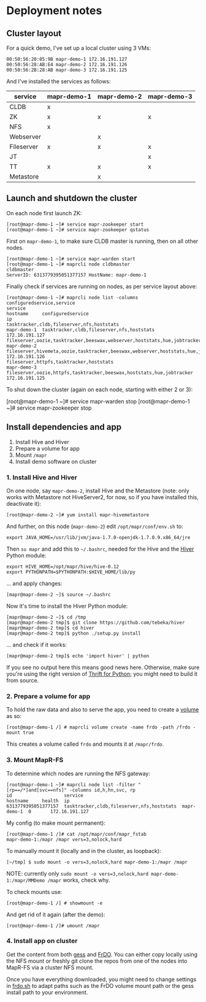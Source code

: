 # Deployment notes

## Cluster layout

For a quick demo, I've set up a local cluster using 3 VMs:

    00:50:56:20:05:9B mapr-demo-1 172.16.191.127
    00:50:56:28:AB:E4 mapr-demo-2 172.16.191.126
    00:50:56:2B:28:AB mapr-demo-3 172.16.191.125

And I've installed the services as follows:

| service    | mapr-demo-1 | mapr-demo-2 | mapr-demo-3 |
| ---------- | ------------| ------------| ------------|
| CLDB       |      x      |             |             |
| ZK         |      x      |      x      |      x      |
| NFS        |      x      |             |             |
| Webserver  |             |      x      |             |
| Fileserver |      x      |      x      |      x      |
| JT         |             |             |      x      |
| TT         |      x      |      x      |      x      |
| Metastore  |             |      x      |             |



## Launch and shutdown the cluster

On each node first launch ZK:

    [root@mapr-demo-1 ~]# service mapr-zookeeper start
    [root@mapr-demo-1 ~]# service mapr-zookeeper qstatus
    
First on `mapr-demo-1`, to make sure CLDB master is running, then on all other nodes.

    [root@mapr-demo-1 ~]# service mapr-warden start
    [root@mapr-demo-1 ~]# maprcli node cldbmaster
    cldbmaster
    ServerID: 6313779395051377157 HostName: mapr-demo-1

Finally check if services are running on nodes, as per service layout above:

    [root@mapr-demo-1 ~]# maprcli node list -columns configuredservice,service
    service                                                                  hostname     configuredservice                                                                 ip
    tasktracker,cldb,fileserver,nfs,hoststats                                mapr-demo-1  tasktracker,cldb,fileserver,nfs,hoststats                                         172.16.191.127
    fileserver,oozie,tasktracker,beeswax,webserver,hoststats,hue,jobtracker  mapr-demo-2  fileserver,hivemeta,oozie,tasktracker,beeswax,webserver,hoststats,hue,jobtracker  172.16.191.126
    fileserver,httpfs,tasktracker,hoststats                                  mapr-demo-3  fileserver,oozie,httpfs,tasktracker,beeswax,hoststats,hue,jobtracker              172.16.191.125

To shut down the cluster (again on each node, starting with either 2 or 3):

  [root@mapr-demo-1 ~]# service mapr-warden stop
  [root@mapr-demo-1 ~]# service mapr-zookeeper stop


## Install dependencies and app

1. Install Hive and Hiver
1. Prepare a volume for app
1. Mount `/mapr`
1. Install demo software on cluster

### 1. Install Hive and Hiver

On one node, say `mapr-demo-2`, install Hive and the Metastore (note: only works
with Metastore not HiveServer2, for now, so if you have installed this, 
deactivate it):

    [root@mapr-demo-2 ~]# yum install mapr-hivemetastore

And further, on this node (`mapr-demo-2`) edit `/opt/mapr/conf/env.sh` to:

    export JAVA_HOME=/usr/lib/jvm/java-1.7.0-openjdk-1.7.0.9.x86_64/jre

Then `su mapr` and add this to `~/.bashrc`, needed for the Hive and the 
[Hiver](https://github.com/tebeka/hiver) Python module:

    export HIVE_HOME=/opt/mapr/hive/hive-0.12
    export PYTHONPATH=$PYTHONPATH:$HIVE_HOME/lib/py

... and apply changes:

    [mapr@mapr-demo-2 ~]$ source ~/.bashrc

Now it's time to install the Hiver Python module:

    [mapr@mapr-demo-2 ~]$ cd /tmp
    [mapr@mapr-demo-2 tmp]$ git clone https://github.com/tebeka/hiver
    [mapr@mapr-demo-2 tmp]$ cd hiver
    [mapr@mapr-demo-2 tmp]$ python ./setup.py install

... and check if it works:

    [mapr@mapr-demo-2 tmp]$ echo 'import hiver' | python

If you see no output here this means good news here. Otherwise, make sure you're
using the right version of [Thrift for Python](http://thrift.apache.org/docs/BuildingFromSource/);
you might need to build it from source.


### 2. Prepare a volume for app

To hold the raw data and also to serve the app, you need to create a 
[volume](http://doc.mapr.com/display/MapR/Managing+Data+with+Volumes) as so:

    [root@mapr-demo-1 /] # maprcli volume create -name frdo -path /frdo -mount true

This creates a volume called `frdo` and mounts it at `/mapr/frdo`.
    
### 3. Mount MapR-FS

To determine which nodes are running the NFS gateway:

    [root@mapr-demo-1 ~]# maprcli node list -filter "[rp==/*]and[svc==nfs]" -columns id,h,hn,svc, rp
    id                   service                                    hostname     health  ip
    6313779395051377157  tasktracker,cldb,fileserver,nfs,hoststats  mapr-demo-1  0       172.16.191.127

My config (to make mount permanent):

    [root@mapr-demo-1 /]# cat /opt/mapr/conf/mapr_fstab
    mapr-demo-1:/mapr /mapr vers=3,nolock,hard

To manually mount it (locally and in the cluster, as loopback):

    [~/tmp] $ sudo mount -o vers=3,nolock,hard mapr-demo-1:/mapr /mapr

NOTE: currently only `sudo mount -o vers=3,nolock,hard mapr-demo-1:/mapr/MMDemo /mapr` works, check why.

To check mounts use:

    [root@mapr-demo-1 /] # showmount -e

And get rid of it again (after the demo):

    [root@mapr-demo-1 /]# umount /mapr


### 4. Install app on cluster

Get the content from both [gess](https://github.com/mhausenblas/gess) and
[FrDO](https://github.com/mhausenblas/frdo). You can either copy locally using
the NFS mount or freshly git clone the repos from one of the nodes into MapR-FS via
a cluster NFS mount.

Once you have everything downloaded, you might need to change settings in 
[frdo.sh](../cluster/frdo.sh) to adapt paths such as the FrDO volume mount path
or the gess install path to your environment.